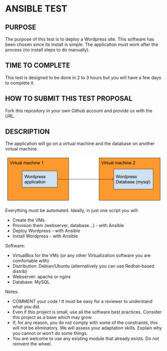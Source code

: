# ANSIBLE TEST

## PURPOSE

The purpose of this test is to deploy a Wordpress site. This software has been chosen since its install is simple. The application must work after the process (no install steps to do manually).

## TIME TO COMPLETE

This test is designed to be done in 2 to 3 hours but you will have a few days to complete it.

## HOW TO SUBMIT THIS TEST PROPOSAL

Fork this repository in your own Github account and provide us with the URL.

## DESCRIPTION

The application will go on a virtual machine and the database on another virtual machine.

![](ansible-challenge.png)

Everything must be automated. Ideally, in just one script you will:

* Create the VMs
* Provision them (webserver, database...) - with Ansible
* Deploy Wordpress - with Ansible
* Install Wordpress - with Ansible

Software:
* VirtualBox for the VMs (or any other Virtualization software you are comfortable with)
* Distribution: Debian/Ubuntu (alternatively you can use Redhat-based distrib)
* Webserver: apache or nginx
* Database: MySQL

Notes:

* COMMENT your code ! It must be easy for a reviewer to understand what you did.
* Even if this project is small, use all the software best practices. Consider this project as a base which may grow.
* If, for any reason, you do not comply with some of the constraints, this will not be eliminatory. We will assess your adaptation skills. Explain why you cannot or won’t do some things.
* You are welcome to use any existing module that already exists. Do not reinvent the wheel.

